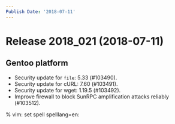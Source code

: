 ```yaml
---
Publish Date: '2018-07-11'
---
```


# Release 2018_021 (2018-07-11)

## Gentoo platform

- Security update for `file`: 5.33 (#103490).
- Security update for cURL: 7.60 (#103491).
- Security update for wget: 1.19.5 (#103492).
- Improve firewall to block SunRPC amplification attacks reliably (#103512).

% vim: set spell spelllang=en:
